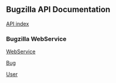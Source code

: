 <!--Meta
category:参考文档
title:Bugzilla JSONRPC 接口
DO NOT Delete Meta Above -->

## Bugzilla API Documentation

[API index](https://www.bugzilla.org/docs/tip/en/html/api/index.html)

### Bugzilla WebService
[WebService](https://www.bugzilla.org/docs/tip/en/html/api/Bugzilla/WebService.html)


[Bug](https://www.bugzilla.org/docs/tip/en/html/api/Bugzilla/WebService/Bug.html)

[User](https://www.bugzilla.org/docs/tip/en/html/api/Bugzilla/WebService/User.html)


